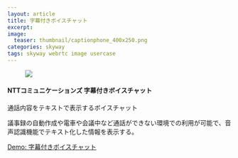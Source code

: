 ```yaml
---
layout: article
title: 字幕付きボイスチャット
excerpt: 
image:
  teaser: thumbnail/captionphone_400x250.png
categories: skyway
tags: skyway webrtc image usercase
---
```


<figure>
	<a href="https://skyway.io/examples/caption-phone/#ja" target="_blank"><img src="{{ site.url }}/images/pages/captionphone.png"></a>
</figure>

#### NTTコミュニケーションズ 字幕付きボイスチャット

通話内容をテキストで表示するボイスチャット

議事録の自動作成や電車や会議中など通話ができない環境での利用が可能で、音声認識機能でテキスト化した情報を表示する。

<a href="https://skyway.io/examples/caption-phone/#ja" target="_blank" class="btn-info">Demo: 字幕付きボイスチャット</a>

